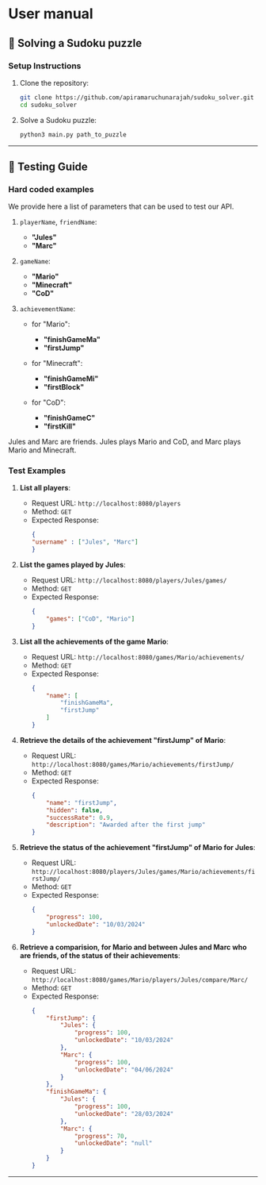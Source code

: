 
# User manual

## 🚀 Solving a Sudoku puzzle

### Setup Instructions

1. Clone the repository:

   ```bash
   git clone https://github.com/apiramaruchunarajah/sudoku_solver.git
   cd sudoku_solver
   ```

2. Solve a Sudoku puzzle:

   ```bash
   python3 main.py path_to_puzzle
   ```

---
## 🧪 Testing Guide
### Hard coded examples
We provide here a list of parameters that can be used to test our API.

1. `playerName`, `friendName`:
    - **"Jules"**
    - **"Marc"**

2. `gameName`:
    - **"Mario"** 
    - **"Minecraft"** 
    - **"CoD"**

3. `achievementName`:
    - for "Mario":
        - **"finishGameMa"**
        - **"firstJump"**

    - for "Minecraft":
        - **"finishGameMi"**
        - **"firstBlock"**

    - for "CoD":
        - **"finishGameC"**
        - **"firstKill"**

Jules and Marc are friends. Jules plays Mario and CoD, and Marc plays Mario and Minecraft.   

### Test Examples

1. **List all players**:
   - Request URL: `http://localhost:8080/players`
   - Method: `GET`
   - Expected Response:
        ```json
        {
        "username" : ["Jules", "Marc"]
        }
        ```

2. **List the games played by Jules**:
   - Request URL: `http://localhost:8080/players/Jules/games/`
   - Method: `GET`
   - Expected Response:
        ```json
        {
            "games": ["CoD", "Mario"]
        }
        ```

3. **List all the achievements of the game Mario**:
   - Request URL: `http://localhost:8080/games/Mario/achievements/`
   - Method: `GET`
   - Expected Response:
        ```json
        {
            "name": [
                "finishGameMa",
                "firstJump"
            ]
        }
        ```

4. **Retrieve the details of the achievement "firstJump" of Mario**:
   - Request URL: `http://localhost:8080/games/Mario/achievements/firstJump/`
   - Method: `GET`
   - Expected Response:
        ```json
        {
            "name": "firstJump",
            "hidden": false,
            "successRate": 0.9,
            "description": "Awarded after the first jump"
        }
        ```

5. **Retrieve the status of the achievement "firstJump" of Mario for Jules**:
   - Request URL: `http://localhost:8080/players/Jules/games/Mario/achievements/firstJump/`
   - Method: `GET`
   - Expected Response:
        ```json
        {
            "progress": 100,
            "unlockedDate": "10/03/2024"
        }
        ```

5. **Retrieve a comparision, for Mario and between Jules and Marc who are friends, of the status of their achievements**:
   - Request URL: `http://localhost:8080/games/Mario/players/Jules/compare/Marc/`
   - Method: `GET`
   - Expected Response:
        ```json
        {
            "firstJump": {
                "Jules": {
                    "progress": 100,
                    "unlockedDate": "10/03/2024"
                },
                "Marc": {
                    "progress": 100,
                    "unlockedDate": "04/06/2024"
                }
            },
            "finishGameMa": {
                "Jules": {
                    "progress": 100,
                    "unlockedDate": "28/03/2024"
                },
                "Marc": {
                    "progress": 70,
                    "unlockedDate": "null"
                }
            }
        }
        ```


---
